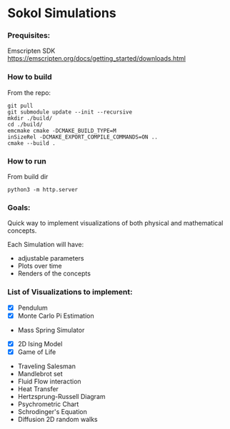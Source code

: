 # Sokol Simulations


### Prequisites:
Emscripten SDK
https://emscripten.org/docs/getting_started/downloads.html


### How to build
From the repo:
```
git pull
git submodule update --init --recursive
mkdir ./build/
cd ./build/
emcmake cmake -DCMAKE_BUILD_TYPE=M
inSizeRel -DCMAKE_EXPORT_COMPILE_COMMANDS=ON ..
cmake --build .
```

### How to run
From build dir
```
python3 -m http.server
```

### Goals:
Quick way to implement visualizations of both physical and mathematical concepts. 

Each Simulation will have: 
 - adjustable parameters
 - Plots over time
 - Renders of the concepts

### List of Visualizations to implement:
 - [x] Pendulum
 - [x] Monte Carlo Pi Estimation
 - Mass Spring Simulator
 - [x] 2D Ising Model
 - [x] Game of Life
 - Traveling Salesman
 - Mandlebrot set
 - Fluid Flow interaction
 - Heat Transfer
 - Hertzsprung-Russell Diagram
 - Psychrometric Chart
 - Schrodinger's Equation
 - Diffusion 2D random walks
 